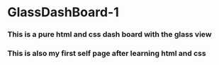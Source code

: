 # GlassDashBoard-1
### This is a pure html and css dash board with the glass view
### This is also my first self page after learning html and css


